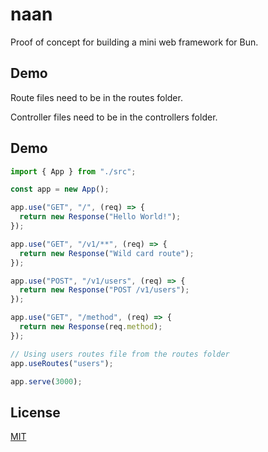 # naan

Proof of concept for building a mini web framework for Bun.

## Demo

Route files need to be in the routes folder.

Controller files need to be in the controllers folder.

## Demo

```js
import { App } from "./src";

const app = new App();

app.use("GET", "/", (req) => {
  return new Response("Hello World!");
});

app.use("GET", "/v1/**", (req) => {
  return new Response("Wild card route");
});

app.use("POST", "/v1/users", (req) => {
  return new Response("POST /v1/users");
});

app.use("GET", "/method", (req) => {
  return new Response(req.method);
});

// Using users routes file from the routes folder
app.useRoutes("users");

app.serve(3000);
```

## License

[MIT](https://choosealicense.com/licenses/mit/)
